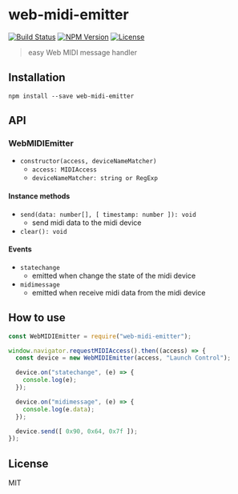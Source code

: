 # web-midi-emitter
[![Build Status](http://img.shields.io/travis/mohayonao/web-midi-emitter.svg?style=flat-square)](https://travis-ci.org/mohayonao/web-midi-emitter)
[![NPM Version](http://img.shields.io/npm/v/web-midi-emitter.svg?style=flat-square)](https://www.npmjs.org/package/web-midi-emitter)
[![License](http://img.shields.io/badge/license-MIT-brightgreen.svg?style=flat-square)](http://mohayonao.mit-license.org/)

> easy Web MIDI message handler


## Installation

```
npm install --save web-midi-emitter
```

## API

### WebMIDIEmitter
- `constructor(access, deviceNameMatcher)`
  - `access: MIDIAccess`
  - `deviceNameMatcher: string or RegExp`

#### Instance methods
- `send(data: number[], [ timestamp: number ]): void`
  - send midi data to the midi device
- `clear(): void`

#### Events
- `statechange`
  - emitted when change the state of the midi device
- `midimessage`
  - emitted when receive midi data from the midi device

## How to use

```js
const WebMIDIEmitter = require("web-midi-emitter");

window.navigator.requestMIDIAccess().then((access) => {
  const device = new WebMIDIEmitter(access, "Launch Control");

  device.on("statechange", (e) => {
    console.log(e);
  });

  device.on("midimessage", (e) => {
    console.log(e.data);
  });

  device.send([ 0x90, 0x64, 0x7f ]);
});
```

## License

MIT

